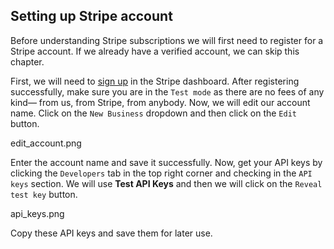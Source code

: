 ## Setting up Stripe account

Before understanding Stripe subscriptions we will first need to register for a
Stripe account. If we already have a verified account, we can skip this chapter.

First, we will need to [sign up](https://dashboard.stripe.com/register) in the
Stripe dashboard. After registering successfully, make sure you are in the
`Test mode` as there are no fees of any kind— from us, from Stripe, from
anybody. Now, we will edit our account name. Click on the `New Business`
dropdown and then click on the `Edit` button.

<image>edit_account.png</image>

Enter the account name and save it successfully. Now, get your API keys by
clicking the `Developers` tab in the top right corner and checking in the
`API keys` section. We will use **Test API Keys** and then we will click on the
`Reveal test key` button.

<image>api_keys.png</image>

Copy these API keys and save them for later use.
